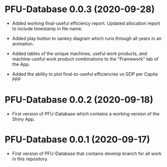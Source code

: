 # PFU-Database 0.0.3 (2020-09-28)

* Added working final-useful efficiency report. Updated allocation report to include timestamp in file name.

* Added play button to sankey diagram which runs through all years in an animation.

* Added tables of the unique machines, useful work products, and machine-useful work product combinations to the "Framework" tab of the App.

* Added the ability to plot final-to-useful efficiencies vs GDP per Capita PPP

# PFU-Database 0.0.2 (2020-09-18)

* First version of PFU-Database which contains a working version of the Shiny App.

# PFU-Database 0.0.1 (2020-09-17)

* First version of PFU-Database that contains develop branch for all work in this repository.


